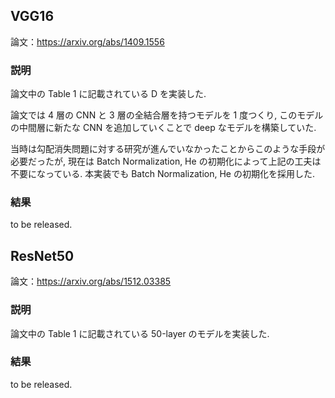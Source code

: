 ## VGG16

論文：https://arxiv.org/abs/1409.1556

### 説明

論文中の Table 1 に記載されている D を実装した.

論文では 4 層の CNN と 3 層の全結合層を持つモデルを 1 度つくり, このモデルの中間層に新たな CNN を追加していくことで deep なモデルを構築していた.

当時は勾配消失問題に対する研究が進んでいなかったことからこのような手段が必要だったが, 現在は Batch Normalization, He の初期化によって上記の工夫は不要になっている. 本実装でも Batch Normalization, He の初期化を採用した.

### 結果

to be released.

## ResNet50

論文：https://arxiv.org/abs/1512.03385

### 説明

論文中の Table 1 に記載されている 50-layer のモデルを実装した.

### 結果

to be released.
